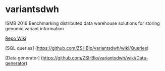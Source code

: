 # variantsdwh
ISMB 2016:Benchmarking distributed data warehouse solutions for storing genomic variant information


[Repo Wiki](https://github.com/ZSI-Bio/variantsdwh/wiki)

[SQL queries] (https://github.com/ZSI-Bio/variantsdwh/wiki/Queries)

[Data generator] (https://github.com/ZSI-Bio/variantsdwh/wiki/Data-generator)
